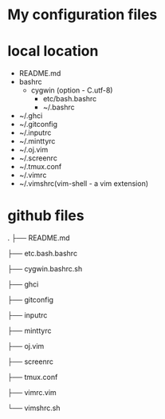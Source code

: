 # My configuration files

# local location
- README.md
- bashrc
  - cygwin (option - C.utf-8)
    * etc/bash.bashrc
    * ~/.bashrc
- ~/.ghci
- ~/.gitconfig
- ~/.inputrc
- ~/.minttyrc
- ~/.oj.vim
- ~/.screenrc
- ~/.tmux.conf
- ~/.vimrc
- ~/.vimshrc(vim-shell - a vim extension)

# github files
.
├── README.md

├── etc.bash.bashrc

├── cygwin.bashrc.sh

├── ghci

├── gitconfig

├── inputrc

├── minttyrc

├── oj.vim

├── screenrc

├── tmux.conf

├── vimrc.vim

└── vimshrc.sh
